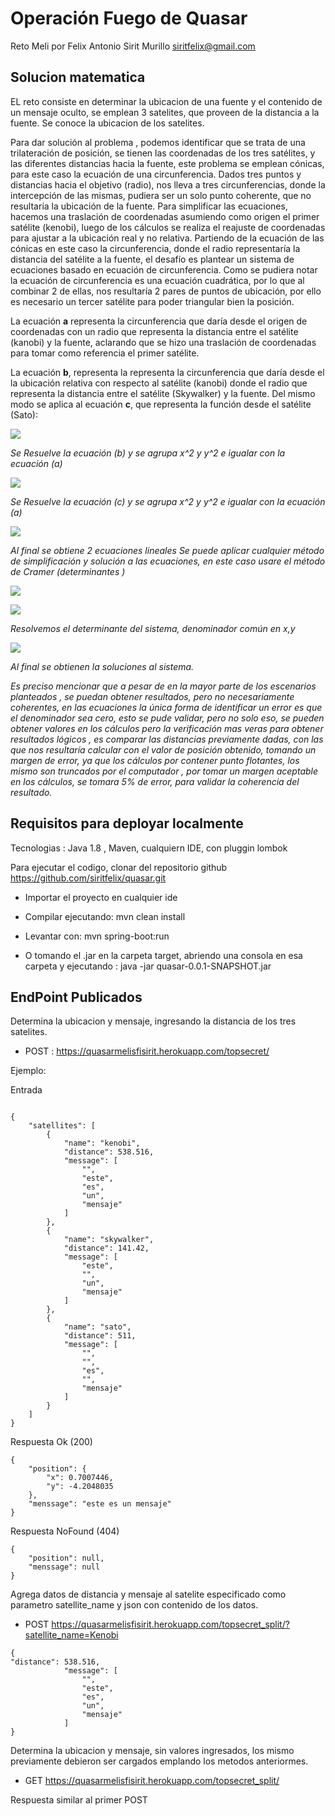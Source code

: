 # Operación Fuego de Quasar

Reto Meli por Felix Antonio Sirit Murillo siritfelix@gmail.com

## Solucion matematica

EL reto consiste en determinar la ubicacion de una fuente y el contenido de un mensaje oculto, se emplean 3 satelites, que proveen de la distancia a la fuente. Se conoce la ubicacion de los satelites.


Para dar solución al problema , podemos identificar que se trata de una trilateración de posición,  se tienen las coordenadas de los tres satélites, y las diferentes distancias hacia la fuente, este problema se emplean cónicas, para este caso la ecuación de una circunferencia. Dados tres puntos y distancias hacia el objetivo (radio), nos lleva a tres circunferencias, donde la intercepción de las mismas, pudiera ser un solo punto coherente, que no resultaría la ubicación de la fuente. Para simplificar las ecuaciones, hacemos una traslación de coordenadas asumiendo como origen el primer satélite (kenobi), luego de los cálculos se realiza el reajuste de coordenadas para ajustar a la ubicación real y no relativa. Partiendo de la ecuación de las cónicas en este caso la circunferencia, donde el radio representaría la distancia del satélite a la fuente, el desafío es plantear un sistema de ecuaciones basado en ecuación de circunferencia. Como se pudiera notar la ecuación de circunferencia es una ecuación cuadrática, por
lo que al combinar 2 de ellas, nos resultaría 2 pares de puntos de ubicación, por ello es necesario un tercer satélite para poder triangular bien la posición.

La ecuación **a** representa la circunferencia que daría desde el origen de coordenadas con un radio que representa la distancia entre el satélite (kanobi) y la fuente, aclarando que se hizo una traslación de
coordenadas para tomar como referencia el primer satélite.

La ecuación **b**, representa la representa la circunferencia que daría desde el la ubicación relativa con respecto al satélite (kanobi) donde el radio que representa la distancia entre el satélite (Skywalker)   y la fuente. Del mismo modo se aplica al ecuación **c**, que representa la función desde el satélite (Sato):

![](image/README/1606943277485.png)

*Se Resuelve la ecuación (b) y se agrupa x^2 y y^2 e igualar con la ecuación (a)*

![](image/README/1606943345756.png)

*Se Resuelve la ecuación (c) y se agrupa x^2 y y^2 e igualar con la ecuación (a)*

![](image/README/1606943387195.png)


*Al final se obtiene 2 ecuaciones lineales* *Se puede aplicar cualquier método de simplificación y solución a las ecuaciones, en este caso usare el método de Cramer (determinantes )*

![](image/README/1606943433962.png)

![](image/README/1606943674562.png)

*Resolvemos el determinante del sistema, denominador común en x,y*

![](image/README/1606943719378.png)

*Al final se obtienen la soluciones al sistema.*

*Es preciso mencionar que a pesar de en la mayor parte de los escenarios planteados , se puedan
obtener resultados, pero no necesariamente coherentes, en las ecuaciones la única forma de identificar un error es que el denominador sea cero, esto se pude validar, pero no solo eso, se pueden obtener valores en los cálculos pero la verificación mas veras para obtener resultados lógicos , es comparar las distancias previamente dadas, con las que nos resultaría calcular con el valor de posición obtenido, tomando un margen de error, ya que los cálculos por contener punto flotantes,  los mismo son truncados por el computador , por tomar un margen aceptable en los cálculos, se tomara 5% de error, para validar la coherencia del resultado.*

## Requisitos para deployar localmente

Tecnologias : Java 1.8 , Maven, cualquiern IDE, con pluggin lombok

Para ejecutar el codigo, clonar del repositorio github https://github.com/siritfelix/quasar.git

* Importar el proyecto en cualquier ide
* Compilar ejecutando: mvn clean install

* Levantar con: mvn spring-boot:run
* O tomando el .jar en la carpeta target, abriendo una consola en esa carpeta  y ejecutando : java -jar quasar-0.0.1-SNAPSHOT.jar

## EndPoint Publicados

Determina la ubicacion y mensaje, ingresando la distancia de los tres satelites.

* POST : https://quasarmelisfisirit.herokuapp.com/topsecret/

Ejemplo:

Entrada

```

{
    "satellites": [
        {
            "name": "kenobi",
            "distance": 538.516,
            "message": [
                "",
                "este",
                "es",
                "un",
                "mensaje"
            ]
        },
        {
            "name": "skywalker",
            "distance": 141.42,
            "message": [
                "este",
                "",
                "un",
                "mensaje"
            ]
        },
        {
            "name": "sato",
            "distance": 511,
            "message": [
                "",
                "",
                "es",
                "",
                "mensaje"
            ]
        }
    ]
}
```

Respuesta Ok (200)

```
{
    "position": {
        "x": 0.7007446,
        "y": -4.2048035
    },
    "menssage": "este es un mensaje"
}
```

Respuesta NoFound (404)

```
{
    "position": null,
    "menssage": null
}
```

Agrega datos de distancia y mensaje al satelite especificado como parametro satellite_name y json con contenido de los datos.

* POST https://quasarmelisfisirit.herokuapp.com/topsecret_split/?satellite_name=Kenobi

```
{
"distance": 538.516,
            "message": [
                "",
                "este",
                "es",
                "un",
                "mensaje"
            ]
}
```


Determina la ubicacion y mensaje, sin valores ingresados, los mismo previamente debieron ser cargados emplando los metodos anteriormes.

* GET https://quasarmelisfisirit.herokuapp.com/topsecret_split/

Respuesta similar al primer POST
